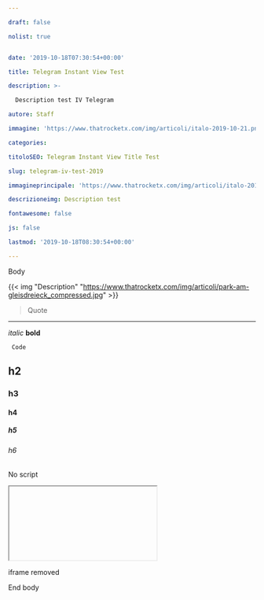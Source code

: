 ```yaml
---

draft: false

nolist: true


date: '2019-10-18T07:30:54+00:00'

title: Telegram Instant View Test

description: >-

  Description test IV Telegram

autore: Staff

immagine: 'https://www.thatrocketx.com/img/articoli/italo-2019-10-21.png'

categories:

titoloSEO: Telegram Instant View Title Test

slug: telegram-iv-test-2019

immagineprincipale: 'https://www.thatrocketx.com/img/articoli/italo-2019-10-21.png'

descrizioneimg: Description test

fontawesome: false

js: false

lastmod: '2019-10-18T08:30:54+00:00'

---
```


Body

{{< img "Description" "https://www.thatrocketx.com/img/articoli/park-am-gleisdreieck_compressed.jpg" >}}

> Quote

---

*italic* **bold**

<code> Code </code>

## h2
### h3
#### h4
##### h5
###### h6

<noscript> No script </noscript>

<iframe></iframe>

iframe removed

End body

